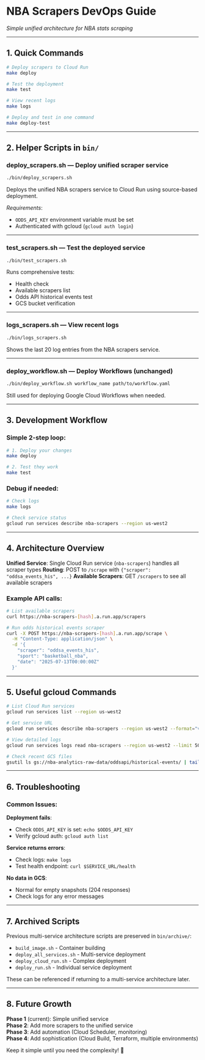 # NBA Scrapers DevOps Guide
*Simple unified architecture for NBA stats scraping*

---

## 1. Quick Commands

```bash
# Deploy scrapers to Cloud Run
make deploy

# Test the deployment
make test

# View recent logs
make logs

# Deploy and test in one command
make deploy-test
```

---

## 2. Helper Scripts in `bin/`

### **deploy_scrapers.sh** — Deploy unified scraper service
```bash
./bin/deploy_scrapers.sh
```

Deploys the unified NBA scrapers service to Cloud Run using source-based deployment.

*Requirements*:
- `ODDS_API_KEY` environment variable must be set
- Authenticated with gcloud (`gcloud auth login`)

---

### **test_scrapers.sh** — Test the deployed service
```bash
./bin/test_scrapers.sh
```

Runs comprehensive tests:
- Health check
- Available scrapers list
- Odds API historical events test
- GCS bucket verification

---

### **logs_scrapers.sh** — View recent logs
```bash
./bin/logs_scrapers.sh
```

Shows the last 20 log entries from the NBA scrapers service.

---

### **deploy_workflow.sh** — Deploy Workflows (unchanged)
```bash
./bin/deploy_workflow.sh workflow_name path/to/workflow.yaml
```

Still used for deploying Google Cloud Workflows when needed.

---

## 3. Development Workflow

### Simple 2-step loop:
```bash
# 1. Deploy your changes
make deploy

# 2. Test they work
make test
```

### Debug if needed:
```bash
# Check logs
make logs

# Check service status
gcloud run services describe nba-scrapers --region us-west2
```

---

## 4. Architecture Overview

**Unified Service**: Single Cloud Run service (`nba-scrapers`) handles all scraper types
**Routing**: POST to `/scrape` with `{"scraper": "oddsa_events_his", ...}`
**Available Scrapers**: GET `/scrapers` to see all available scrapers

### Example API calls:
```bash
# List available scrapers
curl https://nba-scrapers-[hash].a.run.app/scrapers

# Run odds historical events scraper
curl -X POST https://nba-scrapers-[hash].a.run.app/scrape \
  -H "Content-Type: application/json" \
  -d '{
    "scraper": "oddsa_events_his",
    "sport": "basketball_nba",
    "date": "2025-07-13T00:00:00Z"
  }'
```

---

## 5. Useful gcloud Commands

```bash
# List Cloud Run services
gcloud run services list --region us-west2

# Get service URL
gcloud run services describe nba-scrapers --region us-west2 --format="value(status.url)"

# View detailed logs
gcloud run services logs read nba-scrapers --region us-west2 --limit 50

# Check recent GCS files
gsutil ls gs://nba-analytics-raw-data/oddsapi/historical-events/ | tail -10
```

---

## 6. Troubleshooting

### Common Issues:

**Deployment fails**:
- Check `ODDS_API_KEY` is set: `echo $ODDS_API_KEY`
- Verify gcloud auth: `gcloud auth list`

**Service returns errors**:
- Check logs: `make logs`
- Test health endpoint: `curl $SERVICE_URL/health`

**No data in GCS**:
- Normal for empty snapshots (204 responses)
- Check logs for any error messages

---

## 7. Archived Scripts

Previous multi-service architecture scripts are preserved in `bin/archive/`:
- `build_image.sh` - Container building
- `deploy_all_services.sh` - Multi-service deployment  
- `deploy_cloud_run.sh` - Complex deployment
- `deploy_run.sh` - Individual service deployment

These can be referenced if returning to a multi-service architecture later.

---

## 8. Future Growth

**Phase 1** (current): Simple unified service  
**Phase 2**: Add more scrapers to the unified service  
**Phase 3**: Add automation (Cloud Scheduler, monitoring)  
**Phase 4**: Add sophistication (Cloud Build, Terraform, multiple environments)

Keep it simple until you need the complexity! 🚀
